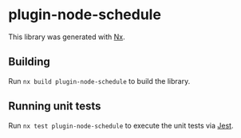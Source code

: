# plugin-node-schedule

This library was generated with [Nx](https://nx.dev).

## Building

Run `nx build plugin-node-schedule` to build the library.

## Running unit tests

Run `nx test plugin-node-schedule` to execute the unit tests via [Jest](https://jestjs.io).
